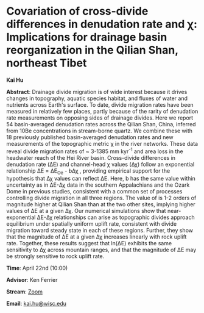 # Covariation of cross-divide differences in denudation rate and χ: Implications for drainage basin reorganization in the Qilian Shan, northeast Tibet

**Kai Hu**

**Abstract**: Drainage divide migration is of wide interest because it drives changes in topography, aquatic species habitat, and fluxes of water and nutrients across Earth's surface. To date, divide migration rates have been measured in relatively few places, partly because of the rarity of denudation rate measurements on opposing sides of drainage divides. Here we report 54 basin-averaged denudation rates across the Qilian Shan, China, inferred from 10Be concentrations in stream-borne quartz. We combine these with 18 previously published basin-averaged denudation rates and new measurements of the topographic metric χ in the river networks. These data reveal divide migration rates of ~ 3-1385 mm kyr<sup>-1</sup> and area loss in the headwater reach of the Hei River basin. Cross-divide differences in denudation rate (ΔE) and channel-head χ values (Δχ) follow an exponential relationship ΔE = ΔE<sub>Oe</sub> - bΔχ , providing empirical support for the hypothesis that Δχ values can reflect ΔE. Here, b has the same value within uncertainty as in ΔE-Δχ data in the southern Appalachians and the Ozark Dome in previous studies, consistent with a common set of processes controlling divide migration in all three regions. The value of  is 1-2 orders of magnitude higher at Qilian Shan than at the two other sites, implying higher values of ΔE at a given Δχ. Our numerical simulations show that near-exponential ΔE-Δχ relationships can arise as topographic divides approach equilibrium under spatially uniform uplift rate, consistent with divide migration toward steady state in each of these regions. Further, they show that the magnitude of ΔE at a given Δχ increases linearly with rock uplift rate. Together, these results suggest that ln(ΔE) exhibits the same sensitivity to Δχ across mountain ranges, and that the magnitude of ΔE may be strongly sensitive to rock uplift rate.

**Time**: April 22nd (10:00)

**Advisor**: Ken Ferrier

**Stream**: [Zoom](https://uwmadison.zoom.us/meeting#/test11111)

**Email**: [kai.hu@wisc.edu](mailto:kai.hu@wisc.edu)
